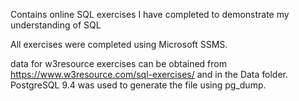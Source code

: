 Contains online SQL exercises I have completed to demonstrate my understanding of SQL

All exercises were completed using Microsoft SSMS.

data for w3resource exercises can be obtained from https://www.w3resource.com/sql-exercises/ and in the Data folder. PostgreSQL 9.4 was used to generate the file using pg_dump.
